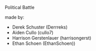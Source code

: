 Political Battle

made by:
* Derek Schuster (Derrreks)
* Aiden Cullo (cullo7)
* Harrison Gerstenlauer (harrisongerst)
* Ethan Schoen (EthanSchoen))
